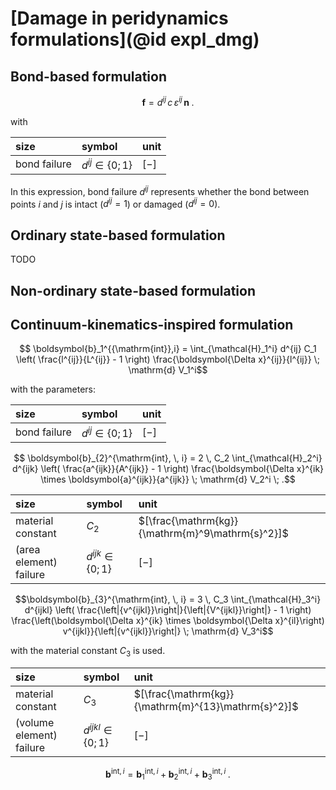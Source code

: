 # [Damage in peridynamics formulations](@id expl_dmg)

## Bond-based formulation

```math
 \boldsymbol{f} = d^{ij} \, c \, \varepsilon^{ij} \, \boldsymbol{n} \; .
```

with

| size | symbol |      unit |
|:--------|:-------------|:------------|
| bond failure |      $d^{ij} \in \{0;1\}$      | $[-]$ |

In this expression, bond failure $d^{ij}$ represents whether the bond between points $i$ and $j$ is intact ($d^{ij}=1$)
or damaged ($d^{ij}=0$).

## Ordinary state-based formulation
TODO
## Non-ordinary state-based formulation

## Continuum-kinematics-inspired formulation

```math
    \boldsymbol{b}_1^{{\mathrm{int}},i} = \int_{\mathcal{H}_1^i} d^{ij} C_1 \left( \frac{l^{ij}}{L^{ij}} - 1 \right) \frac{\boldsymbol{\Delta x}^{ij}}{l^{ij}} \; \mathrm{d} V_1^i
```
with the parameters:

| size | symbol |      unit |
|:--------|:-------------|:------------|
| bond failure |      $d^{ij} \in \{0;1\}$      | $[-]$ |

```math
    \boldsymbol{b}_{2}^{\mathrm{int}, \, i} = 
2 \, C_2 \int_{\mathcal{H}_2^i} d^{ijk} \left( \frac{a^{ijk}}{A^{ijk}} - 1 \right)
\frac{\boldsymbol{\Delta x}^{ik} \times \boldsymbol{a}^{ijk}}{a^{ijk}} \; \mathrm{d} V_2^i \; .
```

| size | symbol |      unit |
|:--------|:-------------|:------------|
| material constant | $C_2$ |      $[\frac{\mathrm{kg}}{\mathrm{m}^9\mathrm{s}^2}]$ |
| (area element) failure |      $d^{ijk} \in \{0;1\}$      | $[-]$ |

```math
\boldsymbol{b}_{3}^{\mathrm{int}, \, i} = 
3 \, C_3 \int_{\mathcal{H}_3^i} d^{ijkl} \left( \frac{\left|{v^{ijkl}}\right|}{\left|{V^{ijkl}}\right|} - 1 \right)
\frac{\left(\boldsymbol{\Delta x}^{ik} \times \boldsymbol{\Delta x}^{il}\right) v^{ijkl}}{\left|{v^{ijkl}}\right|} \; \mathrm{d} V_3^i
```

with the material constant $C_3$ is used.

| size | symbol |      unit |
|:--------|:-------------|:------------|
| material constant | $C_3$ |      $[\frac{\mathrm{kg}}{\mathrm{m}^{13}\mathrm{s}^2}]$ |
| (volume element) failure |      $d^{ijkl} \in \{0;1\}$      | $[-]$ |

```math
\boldsymbol{b}^{\mathrm{int},i} = \boldsymbol{b}_1^{\mathrm{int},i} + \boldsymbol{b}_2^{\mathrm{int},i} + \boldsymbol{b}_3^{\mathrm{int},i} \; .
``` 

